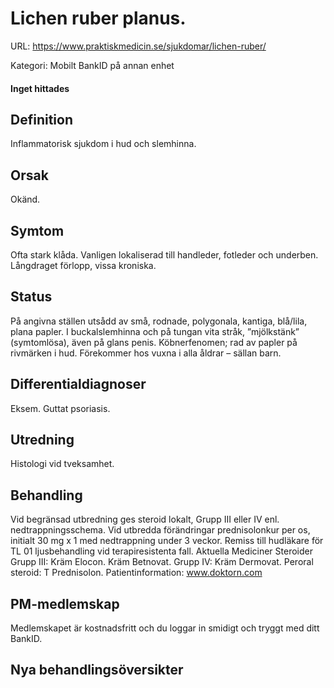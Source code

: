 # Lichen ruber planus.

URL: https://www.praktiskmedicin.se/sjukdomar/lichen-ruber/



Kategori: Mobilt BankID på annan enhet

#### Inget hittades

## Definition

Inflammatorisk sjukdom i hud och slemhinna.

## Orsak

Okänd.

## Symtom

Ofta stark klåda. Vanligen lokaliserad till handleder, fotleder och underben. Långdraget förlopp, vissa kroniska.

## Status

På angivna ställen utsådd av små, rodnade, polygonala, kantiga, blå/lila, plana papler. I buckalslemhinna och på tungan vita stråk, ”mjölkstänk” (symtomlösa), även på glans penis. Köbnerfenomen; rad av papler på rivmärken i hud. Förekommer hos vuxna i alla åldrar – sällan barn.

## Differentialdiagnoser

Eksem. Guttat psoriasis.

## Utredning

Histologi vid tveksamhet.

## Behandling

Vid begränsad utbredning ges steroid lokalt, Grupp III eller IV enl. nedtrappningsschema. Vid utbredda förändringar prednisolonkur per os, initialt 30 mg x 1 med nedtrappning under 3 veckor.
Remiss till hudläkare för TL 01 ljusbehandling vid terapiresistenta fall.
Aktuella Mediciner
Steroider
Grupp III: Kräm Elocon. Kräm Betnovat.
Grupp IV: Kräm Dermovat.
Peroral steroid: T Prednisolon.
Patientinformation: www.doktorn.com

## PM-medlemskap

Medlemskapet är kostnadsfritt och du loggar in smidigt och tryggt med ditt BankID.

## Nya behandlingsöversikter

